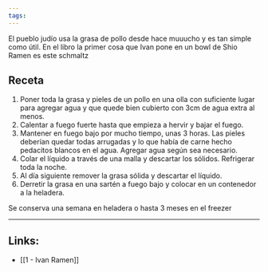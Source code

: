 ```yaml
---
tags:
---
```


El pueblo judío usa la grasa de pollo desde hace muuucho y es tan simple como útil. En el libro la primer cosa que Ivan pone en un bowl de Shio Ramen es este schmaltz

## Receta

1. Poner toda la grasa y pieles de un pollo en una olla con suficiente lugar para agregar agua y que quede bien cubierto con 3cm de agua extra al menos.
2. Calentar a fuego fuerte hasta que empieza a hervir y bajar el fuego.
3. Mantener en fuego bajo por mucho tiempo, unas 3 horas. Las pieles deberían quedar todas arrugadas y lo que había de carne hecho pedacitos blancos en el agua. Agregar agua según sea necesario.
4. Colar el líquido a través de una malla y descartar los sólidos. Refrigerar toda la noche.
5. Al día siguiente remover la grasa sólida y descartar el líquido.
6. Derretir la grasa en una sartén a fuego bajo y colocar en un contenedor a la heladera. 

Se conserva una semana en heladera o hasta 3 meses en el freezer

---
## Links:
* [[1 - Ivan Ramen]]
